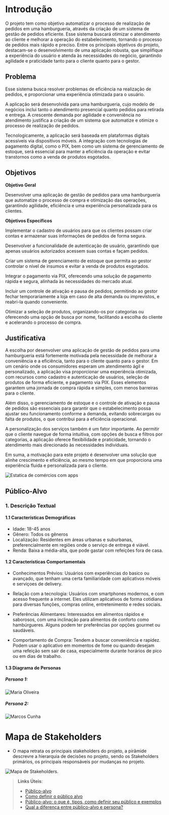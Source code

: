 # Introdução

O projeto tem como objetivo automatizar o processo de realização de pedidos em uma hamburgueria, através da criação de um sistema de gestão de pedidos eficiente. Esse sistema buscará otimizar o atendimento ao cliente e melhorar a operação do estabelecimento, tornando o processo de pedidos mais rápido e preciso. Entre os principais objetivos do projeto, destacam-se o desenvolvimento de uma aplicação robusta, que simplifique a experiência do usuário e atenda às necessidades do negócio, garantindo agilidade e praticidade tanto para o cliente quanto para o gestor.


## Problema
Esse sistema busca resolver problemas de eficiência na realização de pedidos, e proporcionar uma experiência otimizada para o usuário.

A aplicação será desenvolvida para uma hamburgueria, cujo modelo de negócios inclui tanto o atendimento presencial quanto pedidos para retirada e entrega. A crescente demanda por agilidade e conveniência no atendimento justifica a criação de um sistema que automatize e otimize o processo de realização de pedidos.

Tecnologicamente, a aplicação será baseada em plataformas digitais acessíveis via dispositivos móveis. A integração com tecnologias de pagamento digital, como o PIX, bem como um sistema de gerenciamento de estoque, será essencial para manter a eficiência da operação e evitar transtornos como a venda de produtos esgotados.

## Objetivos
**Objetivo Geral**

Desenvolver uma aplicação de gestão de pedidos para uma hamburgueria que automatize o processo de compra e otimização das operações, garantindo agilidade, eficiência e uma experiência personalizada para os clientes.

**Objetivos Específicos**

Implementar o cadastro de usuários para que os clientes possam criar contas e armazenar suas informações de pedidos de forma segura.

Desenvolver a funcionalidade de autenticação de usuário, garantindo que apenas usuários autorizados acessem suas contas e façam pedidos.

Criar um sistema de gerenciamento de estoque que permita ao gestor controlar o nível de insumos e evitar a venda de produtos esgotados.

Integrar o pagamento via PIX, oferecendo uma solução de pagamento rápida e segura, alinhada às necessidades do mercado atual.

Incluir um controle de ativação e pausa de pedidos, permitindo ao gestor fechar temporariamente a loja em caso de alta demanda ou imprevistos, e reabri-la quando conveniente.

Otimizar a seleção de produtos, organizando-os por categorias ou oferecendo uma opção de busca por nome, facilitando a escolha do cliente e acelerando o processo de compra.
 
## Justificativa

A escolha por desenvolver uma aplicação de gestão de pedidos para uma hamburgueria está fortemente motivada pela necessidade de melhorar a conveniência e a eficiência, tanto para o cliente quanto para o gestor. Em um cenário onde os consumidores esperam um atendimento ágil e personalizado, a aplicação visa proporcionar uma experiência otimizada, com recursos como cadastro e autenticação de usuários, seleção de produtos de forma eficiente, e pagamento via PIX. Esses elementos garantem uma jornada de compra rápida e simples, com menos barreiras para o cliente.

Além disso, o gerenciamento de estoque e o controle de ativação e pausa de pedidos são essenciais para garantir que o estabelecimento possa ajustar seu funcionamento conforme a demanda, evitando sobrecargas ou falta de produtos, o que contribui para a eficiência operacional.

A personalização dos serviços também é um fator importante. Ao permitir que o cliente navegue de forma intuitiva, com opções de busca e filtros por categorias, a aplicação oferece flexibilidade e praticidade, tornando o atendimento mais direcionado às necessidades individuais.

Em suma, a motivação para este projeto é desenvolver uma solução que alinhe crescimento e eficiência, ao mesmo tempo em que proporciona uma experiência fluida e personalizada para o cliente.

![Estatica de comércios com apps](img/estatistica.png)

## Público-Alvo

### 1. Descrição Textual
#### 1.1 Características Demográficas
* Idade: 18-45 anos 
* Gênero: Todos os gêneros 
* Localização: Residentes em áreas urbanas e suburbanas, preferencialmente em regiões onde o serviço de entrega é viável.
* Renda: Baixa a média-alta, que pode gastar com refeições fora de casa. 

#### 1.2 Características Comportamentais
* Conhecimentos Prévios: Usuários com experiências do basico ou avançado, que tenham uma certa familiaridade com aplicativos móveis e serviçoes de delivery.

* Relação com a tecnologia: Usuários com smartphones modernos, e com acesso frequente a internet. Eles utilizam aplicativos de forma cotidiana para diversas funções, compras online, entretenimento e redes sociais.

* Preferências Alimentares: Interessados em alimentos rápidos e saborosos, com uma inclinação para alimentos de conforto como hambúrgueres. Alguns podem ter preferências por opções gourmet ou saudáveis.

* Comportamento de Compra: Tendem a buscar conveniência e rapidez. Podem usar o aplicativo em momentos de fome ou quando desejam uma refeição sem sair de casa, especialmente durante horários de pico ou em dias de trabalho.

#### 1.3 Diagrama de Personas
##### Persona 1:
![Maria Oliveira](img/Persona1.png)

##### Persona 2:
![Marcos Cunha](img/Persona2.png)

# Mapa de Stakeholders
* O mapa retrata os principais stakeholders do projeto, a pirâmide descrevre a hierarquia de decisões no projeto, sendo os Stakeholders primários, os principais responsáveis por mudanças no projeto.
  
![Mapa de Stakeholders](img/mapadeStakeholders.png).

> **Links Úteis**:
> - [Público-alvo](https://blog.hotmart.com/pt-br/publico-alvo/)
> - [Como definir o público alvo](https://exame.com/pme/5-dicas-essenciais-para-definir-o-publico-alvo-do-seu-negocio/)
> - [Público-alvo: o que é, tipos, como definir seu público e exemplos](https://klickpages.com.br/blog/publico-alvo-o-que-e/)
> - [Qual a diferença entre público-alvo e persona?](https://rockcontent.com/blog/diferenca-publico-alvo-e-persona/)
